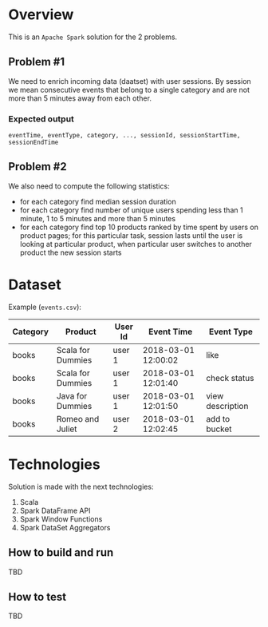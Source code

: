 # Overview

This is an `Apache Spark` solution for the 2 problems.

## Problem #1

We need to enrich incoming data (daatset) with user sessions. By session we mean consecutive events that belong to a single category and are not more than 5 minutes away from each other.

### Expected output

```eventTime, eventType, category, ..., sessionId, sessionStartTime, sessionEndTime```  

## Problem #2

We also need to compute the following statistics:
* for each category find median session duration
* for each category find number of unique users spending less than 1 minute, 1 to 5 minutes and more than 5 minutes
* for each category find top 10 products ranked by time spent by users on product pages; for this particular task, session lasts until the user is looking at particular product, when particular user switches to another product the new session starts
 
# Dataset

Example (`events.csv`):

Category  |  Product             |  User Id   |  Event Time          |  Event Type
----------|----------------------|------------|----------------------|--------------
books     |  Scala for Dummies   |  user 1    |  2018-03-01 12:00:02 | like
books     |  Scala for Dummies   |  user 1    |  2018-03-01 12:01:40 | check status
books     |  Java for Dummies    |  user 1    |  2018-03-01 12:01:50 | view description
books     |  Romeo and Juliet    |  user 2    |  2018-03-01 12:02:45 | add to bucket

# Technologies

Solution is made with the next technologies:

1. Scala
2. Spark DataFrame API
3. Spark Window Functions
4. Spark DataSet Aggregators

## How to build and run

TBD

## How to test

TBD